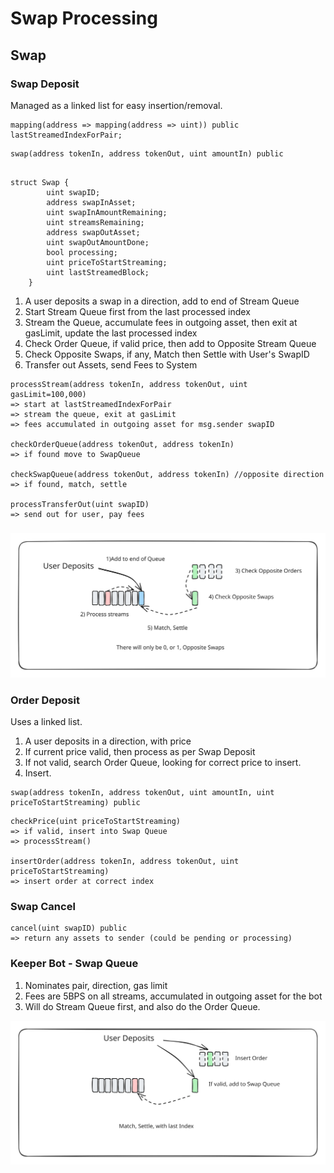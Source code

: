 # Swap Processing

## Swap

### Swap Deposit

Managed as a linked list for easy insertion/removal. &#x20;

```
mapping(address => mapping(address => uint)) public lastStreamedIndexForPair;
```

```
swap(address tokenIn, address tokenOut, uint amountIn) public
```

```

struct Swap {
        uint swapID;
        address swapInAsset;
        uint swapInAmountRemaining;
        uint streamsRemaining;
        address swapOutAsset;
        uint swapOutAmountDone;
        bool processing;
        uint priceToStartStreaming;
        uint lastStreamedBlock;
    }
```

1. A user deposits a swap in a direction, add to end of Stream Queue
2. Start Stream Queue first from the last processed index
3. Stream the Queue, accumulate fees in outgoing asset, then exit at gasLimit, update the last processed index&#x20;
4. Check Order Queue, if valid price, then add to Opposite Stream Queue
5. Check Opposite Swaps, if any, Match then Settle with User's SwapID
6. Transfer out Assets, send Fees to System

```
processStream(address tokenIn, address tokenOut, uint gasLimit=100,000)
=> start at lastStreamedIndexForPair
=> stream the queue, exit at gasLimit
=> fees accumulated in outgoing asset for msg.sender swapID

checkOrderQueue(address tokenOut, address tokenIn)
=> if found move to SwapQueue

checkSwapQueue(address tokenOut, address tokenIn) //opposite direction
=> if found, match, settle

processTransferOut(uint swapID)
=> send out for user, pay fees
```

###



<img src="../.gitbook/assets/file.excalidraw (22).svg" alt="" class="gitbook-drawing">

### Order Deposit

Uses a linked list.&#x20;

1. A user deposits in a direction, with price
2. If current price valid, then process as per Swap Deposit
3. If not valid, search Order Queue, looking for correct price to insert.&#x20;
4. Insert.&#x20;

```
swap(address tokenIn, address tokenOut, uint amountIn, uint priceToStartStreaming) public
```

```
checkPrice(uint priceToStartStreaming)
=> if valid, insert into Swap Queue
=> processStream()

insertOrder(address tokenIn, address tokenOut, uint priceToStartStreaming)
=> insert order at correct index
```

### Swap Cancel

```
cancel(uint swapID) public
=> return any assets to sender (could be pending or processing)
```

### Keeper Bot - Swap Queue

1. Nominates pair, direction, gas limit
2. Fees are 5BPS on all streams, accumulated in outgoing asset for the bot
3. Will do Stream Queue first, and also do the Order Queue.&#x20;



<img src="../.gitbook/assets/file.excalidraw.svg" alt="" class="gitbook-drawing">

